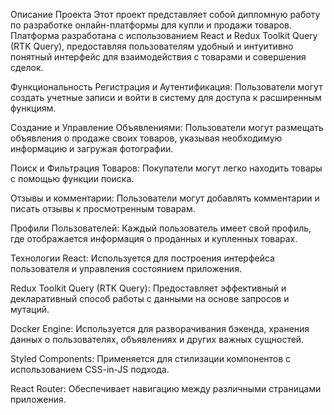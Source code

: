 Описание Проекта
Этот проект представляет собой дипломную работу по разработке онлайн-платформы для купли и продажи товаров. Платформа разработана с использованием React и Redux Toolkit Query (RTK Query), предоставляя пользователям удобный и интуитивно понятный интерфейс для взаимодействия с товарами и совершения сделок.

Функциональность
Регистрация и Аутентификация: Пользователи могут создать учетные записи и войти в систему для доступа к расширенным функциям.

Создание и Управление Объявлениями: Пользователи могут размещать объявления о продаже своих товаров, указывая необходимую информацию и загружая фотографии.

Поиск и Фильтрация Товаров: Покупатели могут легко находить товары с помощью функции поиска.

Отзывы и комментарии: Пользователи могут добавлять комментарии и писать отзывы к просмотренным товарам.

Профили Пользователей: Каждый пользователь имеет свой профиль, где отображается информация о проданных и купленных товарах.

Технологии
React: Используется для построения интерфейса пользователя и управления состоянием приложения.

Redux Toolkit Query (RTK Query): Предоставляет эффективный и декларативный способ работы с данными на основе запросов и мутаций.

Docker Engine: Используется для разворачивания бэкенда, хранения данных о пользователях, объявлениях и других важных сущностей.

Styled Components: Применяется для стилизации компонентов с использованием CSS-in-JS подхода.

React Router: Обеспечивает навигацию между различными страницами приложения.
